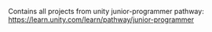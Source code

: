 Contains all projects from unity  junior-programmer pathway: https://learn.unity.com/learn/pathway/junior-programmer
